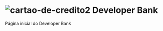# ![cartao-de-credito2](https://user-images.githubusercontent.com/92763302/163711799-70ce73b1-d140-42c9-9dc2-f6e2658b0d99.png) Developer Bank
Página inicial do Developer Bank

